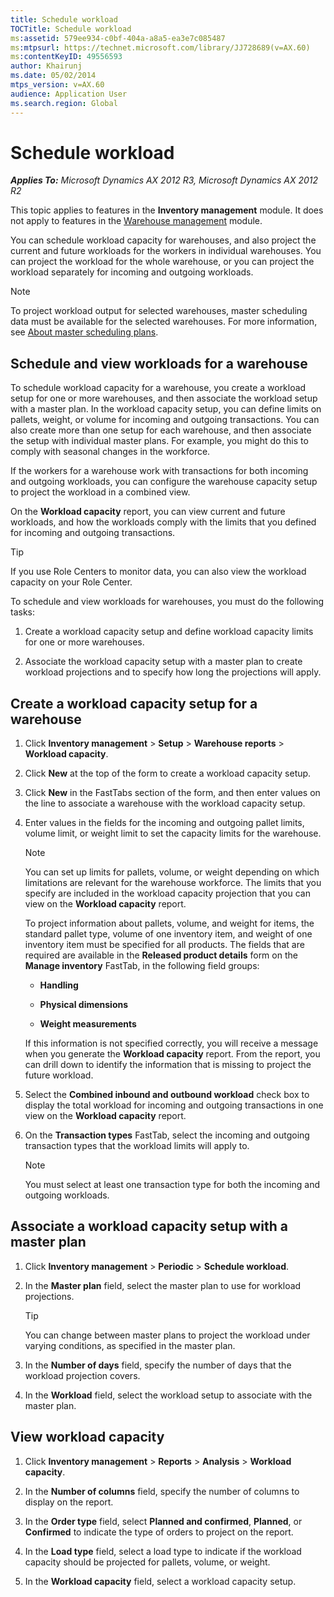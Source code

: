 ```yaml
---
title: Schedule workload
TOCTitle: Schedule workload
ms:assetid: 579ee934-c0bf-404a-a8a5-ea3e7c085487
ms:mtpsurl: https://technet.microsoft.com/library/JJ728689(v=AX.60)
ms:contentKeyID: 49556593
author: Khairunj
ms.date: 05/02/2014
mtps_version: v=AX.60
audience: Application User
ms.search.region: Global
---
```


# Schedule workload 


_**Applies To:** Microsoft Dynamics AX 2012 R3, Microsoft Dynamics AX 2012 R2_

This topic applies to features in the **Inventory management** module. It does not apply to features in the [Warehouse management](warehouse-management.md) module.

You can schedule workload capacity for warehouses, and also project the current and future workloads for the workers in individual warehouses. You can project the workload for the whole warehouse, or you can project the workload separately for incoming and outgoing workloads.


> [!NOTE]
> <P>To project workload output for selected warehouses, master scheduling data must be available for the selected warehouses. For more information, see <A href="about-master-scheduling-plans.md">About master scheduling plans</A>.</P>



## Schedule and view workloads for a warehouse

To schedule workload capacity for a warehouse, you create a workload setup for one or more warehouses, and then associate the workload setup with a master plan. In the workload capacity setup, you can define limits on pallets, weight, or volume for incoming and outgoing transactions. You can also create more than one setup for each warehouse, and then associate the setup with individual master plans. For example, you might do this to comply with seasonal changes in the workforce.

If the workers for a warehouse work with transactions for both incoming and outgoing workloads, you can configure the warehouse capacity setup to project the workload in a combined view.

On the **Workload capacity** report, you can view current and future workloads, and how the workloads comply with the limits that you defined for incoming and outgoing transactions.


> [!TIP]
> <P>If you use Role Centers to monitor data, you can also view the workload capacity on your Role Center.</P>



To schedule and view workloads for warehouses, you must do the following tasks:

1.  Create a workload capacity setup and define workload capacity limits for one or more warehouses.

2.  Associate the workload capacity setup with a master plan to create workload projections and to specify how long the projections will apply.

## Create a workload capacity setup for a warehouse

1.  Click **Inventory management** \> **Setup** \> **Warehouse reports** \> **Workload capacity**.

2.  Click **New** at the top of the form to create a workload capacity setup.

3.  Click **New** in the FastTabs section of the form, and then enter values on the line to associate a warehouse with the workload capacity setup.

4.  Enter values in the fields for the incoming and outgoing pallet limits, volume limit, or weight limit to set the capacity limits for the warehouse.
    

    > [!NOTE]
    > <P>You can set up limits for pallets, volume, or weight depending on which limitations are relevant for the warehouse workforce. The limits that you specify are included in the workload capacity projection that you can view on the <STRONG>Workload capacity</STRONG> report.</P>
    > <P>To project information about pallets, volume, and weight for items, the standard pallet type, volume of one inventory item, and weight of one inventory item must be specified for all products. The fields that are required are available in the <STRONG>Released product details</STRONG> form on the <STRONG>Manage inventory</STRONG> FastTab, in the following field groups:</P>
    > <UL>
    > <LI>
    > <P><STRONG>Handling</STRONG></P>
    > <LI>
    > <P><STRONG>Physical dimensions</STRONG></P>
    > <LI>
    > <P><STRONG>Weight measurements</STRONG></P></LI></UL>
    > <P>If this information is not specified correctly, you will receive a message when you generate the <STRONG>Workload capacity</STRONG> report. From the report, you can drill down to identify the information that is missing to project the future workload.</P>



5.  Select the **Combined inbound and outbound workload** check box to display the total workload for incoming and outgoing transactions in one view on the **Workload capacity** report.

6.  On the **Transaction types** FastTab, select the incoming and outgoing transaction types that the workload limits will apply to.
    

    > [!NOTE]
    > <P>You must select at least one transaction type for both the incoming and outgoing workloads.</P>



## Associate a workload capacity setup with a master plan

1.  Click **Inventory management** \> **Periodic** \> **Schedule workload**.

2.  In the **Master plan** field, select the master plan to use for workload projections.
    

    > [!TIP]
    > <P>You can change between master plans to project the workload under varying conditions, as specified in the master plan.</P>



3.  In the **Number of days** field, specify the number of days that the workload projection covers.

4.  In the **Workload** field, select the workload setup to associate with the master plan.

## View workload capacity

1.  Click **Inventory management** \> **Reports** \> **Analysis** \> **Workload capacity**.

2.  In the **Number of columns** field, specify the number of columns to display on the report.

3.  In the **Order type** field, select **Planned and confirmed**, **Planned**, or **Confirmed** to indicate the type of orders to project on the report.

4.  In the **Load type** field, select a load type to indicate if the workload capacity should be projected for pallets, volume, or weight.

5.  In the **Workload capacity** field, select a workload capacity setup.

  


